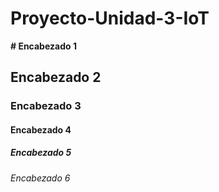 # Proyecto-Unidad-3-IoT

**# Encabezado 1**
## Encabezado 2
### Encabezado 3
#### Encabezado 4
##### Encabezado 5
###### Encabezado 6

